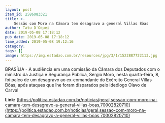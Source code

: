 ```yaml
---
layout: post
item_id: 2586083321
title: >-
    Sessão com Moro na Câmara tem desagravo a general Villas Bôas
author: Tatu D'Oquei
date: 2019-05-08 17:18:12
pub_date: 2019-05-08 17:18:12
time_added: 2019-05-08 19:12:16
category: 
tags: []
image: https://img.estadao.com.br/resources/jpg/3/1/1522887722113.jpg
---
```


BRASÍLIA - A audiência em uma comissão da Câmara dos Deputados com o ministro da Justiça e Segurança Pública, Sergio Moro, nesta quarta-feira, 8, foi palco de um desagravo ao ex-comandante do Exército General Villas Bôas, após ataques que lhe foram disparados pelo ideólogo Olavo de Carval

**Link:** [https://politica.estadao.com.br/noticias/geral,sessao-com-moro-na-camara-tem-desagravo-a-general-villas-boas,70002820710](https://politica.estadao.com.br/noticias/geral,sessao-com-moro-na-camara-tem-desagravo-a-general-villas-boas,70002820710)

